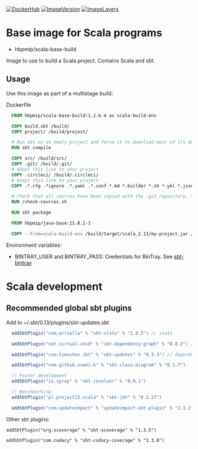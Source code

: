 [![DockerHub](https://img.shields.io/badge/docker-hbpmip%2Fscala--base--build-008bb8.svg)](https://hub.docker.com/r/hbpmip/scala-base-build/) [![ImageVersion](https://images.microbadger.com/badges/version/hbpmip/scala-base-build.svg)](https://hub.docker.com/r/hbpmip/scala-base-build/tags "hbpmip/scala-base-build image tags") [![ImageLayers](https://images.microbadger.com/badges/image/hbpmip/scala-base-build.svg)](https://microbadger.com/#/images/hbpmip/scala-base-build "hbpmip/scala-base-build on microbadger")

# Base image for Scala programs

* hbpmip/scala-base-build

Image to use to build a Scala project. Contains Scala and sbt.

## Usage

Use this image as part of a multistage build:

Dockerfile
```dockerfile
  FROM hbpmip/scala-base-build:1.2.6-4 as scala-build-env

  COPY build.sbt /build/
  COPY project/ /build/project/

  # Run sbt on an empty project and force it to download most of its dependencies to fill the cache
  RUN sbt compile

  COPY src/ /build/src/
  COPY .git/ /build/.git/
  # Adapt this line to your project
  COPY .circleci/ /build/.circleci/
  # Adapt this line to your project
  COPY .*.cfg .*ignore .*.yaml .*.conf *.md *.builder *.sh *.yml *.json LICENSE /build/

  # Check that all sources have been copied with the .git repository, to avoid missing files and snapshot versions during publication
  RUN /check-sources.sh

  RUN sbt package

  FROM hbpmip/java-base:11.0.1-1

  COPY --from=scala-build-env /build/target/scala_2.11/my-project.jar /usr/share/jars/

```

Environment variables:

* BINTRAY_USER and BINTRAY_PASS: Credentials for BinTray. See [sbt-bintray](https://github.com/sbt/sbt-bintray)

# Scala development

## Recommended global sbt plugins

Add to ~/.sbt/0.13/plugins/sbt-updates.sbt

```scala
  addSbtPlugin("com.orrsella" % "sbt-stats" % "1.0.5") // stats

  addSbtPlugin("net.virtual-void" % "sbt-dependency-graph" % "0.8.2") // dependencyGraph

  addSbtPlugin("com.timushev.sbt" % "sbt-updates" % "0.3.3") // dependencyUpdates

  addSbtPlugin("com.github.xuwei-k" % "sbt-class-diagram" % "0.1.7")

  // Faster development
  addSbtPlugin("io.spray" % "sbt-revolver" % "0.9.1")

  // Benchmarking
  addSbtPlugin("pl.project13.scala" % "sbt-jmh" % "0.2.27")

  addSbtPlugin("com.updateimpact" % "updateimpact-sbt-plugin" % "2.1.1")

```

Other sbt plugins:

```
addSbtPlugin("org.scoverage" % "sbt-scoverage" % "1.3.5")

addSbtPlugin("com.codacy" % "sbt-codacy-coverage" % "1.3.0")
```
